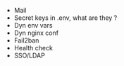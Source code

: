 -   Mail
-   Secret keys in .env, what are they ?
-   Dyn env vars
-   Dyn nginx conf
-   Fail2ban
-   Health check
-   SSO/LDAP
